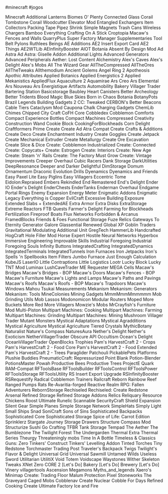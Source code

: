 #minecraft #jogos


Minecraft
Additional Lanterns
Biomes O' Plenty
Connected Glass
Corail Tombstone
Corail Woodcutter
Elevator Mod
Entangled
Exchangers
Item Collectors
Packing Tape
Pipez
Shrink
Simple Magnets
Trash Cans
Wireless Chargers
Bamboo Everything
Crafting On A Stick
Croptopia
Macaw's Fences and Walls
QuarryPlus
Super Factory Manager
Supplementaries
Tool Belt
Pylons
 Ruthlees Beings
AE Additions
AE2 Insert Export Card
AE2 Things
AE2WTLib
AEInfinityBooster
AIOT Botania
Absent By Design Mod
Ad Astra
Ad Astra: Giselle Addon
Additional Lights
Advanced Generators
Advanced Peripherals
Aether: Lost Content
Alchemistry
Alex's Caves
Alex's Delight
Alex's Mobs
All The Wizard Gear
AllTheCompressed
AllTheOres
AllTheTweaks
Allthemodium
Ancient Golems
Angel Ring 2
Apotheosis
Apothic Attributes
Applied Botanics
Applied Energistics 2
Applied Mekanistics
AppliedFlux
Aquaculture 2
Aquamirae
Ars Creo
Ars Elemental
Ars Nouveau
Ars Énergistique
Artifacts
Automobility
Bakery Villager Trader
Bartering Station
Basicstorage
Baubley Heart Canisters
Better Archeology
Better Tridents
Blood Magic
Blue Skies
Born in Chaos 
Botania
BotanyPots
Brazil Legends
Building Gadgets 2
CC: Tweaked
CERBON's Better Beacons
Cable Tiers
Cataclysm Mod
Caupona
Chalk
Charging Gadgets
ChemLib
Chimes
Chipped
City Craft
CoFH Core
Cobbledex
Cobblemon
Comforts
Compact Experience Bottles
Compact Machines
Compressed Creativity
Construction Wand
Cookie Block
CookingForBlockheads
Corn Delight
Craftformers Prime
Create
Create Ad Atra Compat
Create Crafts & Additions
Create Deco
Create Enchantment Industry
Create Goggles
Create Jetpack
Create Mechanical Extruder
Create Metallurgy
Create Ore Excavation
Create Slice & Dice
Create: Cobblemon Industrialized
Create: Connected
Create: Copycats+
Create: Estrogen
Create: Interiors
Create: New Age
Create: Steam 'n' Rails
Create: The Factory Must Grow
Create: Vintage Improvements
Creeper Overhaul
Cubic Racers
Dank Storage
DarkUtilities
DeepResonance
Deeper and Darker
Delightful
DimStorage
Domum Ornamentum
Draconic Evolution
Drills
Dyenamics
Dyenamics and Friends
Easy Paxel Lite
Easy Piglins
Easy Villagers
Eccentric Tome
Eidolon:Repraised
Embers Rekindled
End Remastered
End's Delight
Ender IO
Ender's Delight
EnderChests
EnderTanks
Enderman Overhaul
Endgame Portal Rings
Enemy Expansion
Energy Meter
Enigmatic Addons
Enigmatic Legacy
Everything is Copper
EvilCraft
Excessive Building
Exposure
Extended Slabs +
ExtendedAE
Extra Armor
Extra Disks
ExtraStorage
Extreme Reactors
FTB Quests
Farmer's Delight
Farming for Blockheads
Fertilization
Fireproof Boats
Flux Networks
Forbidden & Arcanus
FramedBlocks
Friends & Foes
Functional Storage
Fuze Relics
Gateways To Eternity
Generator Galore
Glassential Renewed
Global XP
Goblin Traders
Gravitational Modulating Additional Unit
GregTech
HammerLib
Handcrafted
HogCraft
Hole Filler Mod
Horse Expert
Hostile Neural Networks
Hyperbox
Immersive Engineering
Improvable Skills
Industrial Foregoing
Industrial Foregoing Souls
Infinity Buttons
IntegratedCrafting
IntegratedDynamics
IntegratedTerminals
IntegratedTunnels
Iron Furnaces
Iron Jetpacks
Iron's Spells 'n Spellbooks
Item Filters
Jumbo Furnace
Just Enough Calculation
KubeJS
LaserIO
Little Contraptions
Little Logistics
Lootr
Lucky Block
Lucky TNT Mod
Luminax
LushCaveTrader
ME Requester
MEGA Cells
Macaw's Bridges
Macaw's Bridges - BOP
Macaw's Doors
Macaw's Fences - BOP
Macaw's Furniture
Macaw's Lights and Lamps
Macaw's Paths and Pavings
Macaw's Roofs
Macaw's Roofs - BOP
Macaw's Trapdoors
Macaw's Windows
Mahou Tsukai
Measurements
Mekanism
Mekanism: Generators
Mekanism: Tools
MineColonies
Mining Gadgets
MmmMmmMmmmmm
Mob Grinding Utils
Mob Lassos
Modonomicon
Modular Routers
Moped
More Buckets
More Red
More Villagers
Mowzie's Mobs
MrCrayfish's Furniture Mod
Multi-Piston
Multipart Machines: Cooking
Multipart Machines: Farming
Multipart Machines: Grinding
Multipart Machines: Mining
Mushroom Villager Trader
Mutant Monsters
Mystical Adaptations
Mystical Agradditions
Mystical Agriculture
Mystical Agriculture Tiered Crystals
MythicBotany
Naturalist
Nature's Compass
NaturesAura
Nether's Delight
Nether's Exoticism
NetherVillagerTrader
Obscure API
Occultism
Ocean's Delight
OceanVillagerTrader
OpenBlocks Trophies
Pam's HarvestCraft 2 - Crops
Pam's HarvestCraft 2 - Food Core
Pam's HarvestCraft 2 - Food Extended
Pam's HarvestCraft 2 - Trees
Paraglider
Patchouli
PickablePets
Platforms
Plushie Buddies
PneumaticCraft: Repressurized
Point Blank
Potion-Blender
PotionsMaster
Powah
Productive Bees
Productive Trees
ProjectE
Quark
RAM-Compat
RFToolsBase
RFToolsBuilder
RFToolsControl
RFToolsPower
RFToolsStorage
RFToolsUtility
RS Insert Export Upgrade
RSInfinityBooster
RSRequestify
Radical Cobblemon Trainers
Railcraft Reborn
Rainbow Reef
Ranged Pumps
Rats
Re-Avaritia-forged
Reactive
Realm RPG: Fallen Adventurers
RebornStorage
Rechiseled
Rechiseled: Create
Redstone Arsenal
Refined Storage
Refined Storage Addons
Relics
Reliquary
Resource Chickens
Roost Ultimate
Runelic
Scannable
SecurityCraft
Shield Expansion
Silent Gear
Simple Planes
Simple Storage Network
SimpleHats
Simply Light
Small Ships
Snad
SoniCraft
Sons of Sins
Sophisticated Backpacks
Sophisticated Core
Sophisticated Storage
Spice of Life: Carrot Edition
Sprinklerz
Stargate Journey
Storage Drawers
Structure Compass Mod
Structurize
Sushi Go Crafting
TFBR
Tank Storage
Tempad
The Aether
The Bumblezone
The Twilight Forest
The Undergarden
Thermal Extra
Thermal Series
Theurgy
Threateningly mobs
Time In A Bottle
Timeless & Classics Guns: Zero
Tinkers' Construct
Tinkers' Levelling Addon
Tinted Torches
Tiny Redstone
Torchmaster
Trading Post
Traveler's Backpack
Twigs
Twilight's Flavor & Delight
Universal Grid
Universal Sawmill
Untamed Wilds
Useless Sword
Utilitarian
UtilitiX
Void Totem
Voidscape
Waystones
Wither Skeleton Tweaks
XNet
Zero CORE 2
[Let's Do] Bakery
[Let's Do] Brewery
[Let's Do] Vinery
villagertools
Ascension Megamons
Myths_and_legends
Xaero's Minimap
Create: Trading Floor
Malum
Protection Pixel
Stoneworks
The Graveyard
Caged Mobs
Cobblenav
Create Nuclear
Cobble For Days
Refined Cooking
Create Ultimate Factory
Ice and Fire